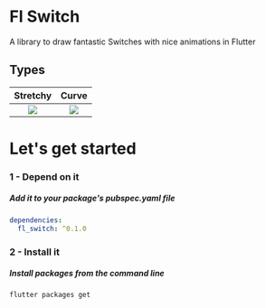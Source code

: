 # Fl Switch

A library to draw fantastic Switches with nice animations in Flutter

## Types

|Stretchy	|Curve		|
|:------------:|:------------:|
|	![](https://media.giphy.com/media/jhuGAVVurNw0W5n3DF/giphy.gif)   |	![](https://media.giphy.com/media/dkHWBAeLp6o4E90yNJ/giphy.gif) |


# Let's get started

### 1 - Depend on it

##### Add it to your package's pubspec.yaml file

```yml
dependencies:
  fl_switch: ^0.1.0
```


### 2 - Install it

##### Install packages from the command line
```sh
flutter packages get
```

